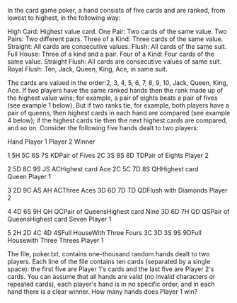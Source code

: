 
In the card game poker, a hand consists of five cards and are ranked, from lowest to highest, in the following way:

High Card: Highest value card.
One Pair: Two cards of the same value.
Two Pairs: Two different pairs.
Three of a Kind: Three cards of the same value.
Straight: All cards are consecutive values.
Flush: All cards of the same suit.
Full House: Three of a kind and a pair.
Four of a Kind: Four cards of the same value.
Straight Flush: All cards are consecutive values of same suit.
Royal Flush: Ten, Jack, Queen, King, Ace, in same suit.

The cards are valued in the order:2, 3, 4, 5, 6, 7, 8, 9, 10, Jack, Queen, King, Ace.
If two players have the same ranked hands then the rank made up of the highest value wins; for example, a pair of eights beats a pair of fives (see example 1 below). But if two ranks tie, for example, both players have a pair of queens, then highest cards in each hand are compared (see example 4 below); if the highest cards tie then the next highest cards are compared, and so on.
Consider the following five hands dealt to two players:



Hand&#160;Player 1&#160;Player 2&#160;Winner


1&#160;5H 5C 6S 7S KDPair of Fives&#160;2C 3S 8S 8D TDPair of Eights&#160;Player 2


2&#160;5D 8C 9S JS ACHighest card Ace&#160;2C 5C 7D 8S QHHighest card Queen&#160;Player 1


3&#160;2D 9C AS AH ACThree Aces&#160;3D 6D 7D TD QDFlush  with Diamonds&#160;Player 2


4&#160;4D 6S 9H QH QCPair of QueensHighest card Nine&#160;3D 6D 7H QD QSPair of QueensHighest card Seven&#160;Player 1


5&#160;2H 2D 4C 4D 4SFull HouseWith Three Fours&#160;3C 3D 3S 9S 9DFull Housewith Three Threes&#160;Player 1



The file, poker.txt, contains one-thousand random hands dealt to two players. Each line of the file contains ten cards (separated by a single space): the first five are Player 1's cards and the last five are Player 2's cards. You can assume that all hands are valid (no invalid characters or repeated cards), each player's hand is in no specific order, and in each hand there is a clear winner.
How many hands does Player 1 win?
